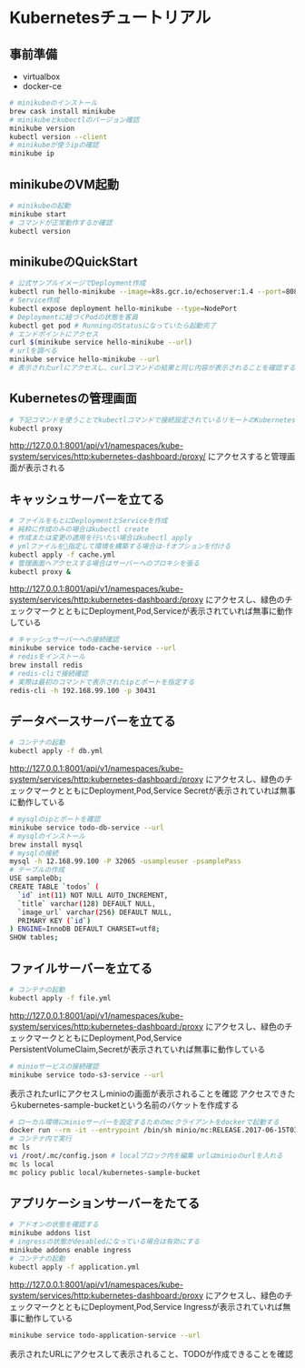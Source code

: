# Kubernetesチュートリアル

## 事前準備

- virtualbox
- docker-ce

```bash
# minikubeのインストール
brew cask install minikube
# minikubeとkubectlのバージョン確認
minikube version
kubectl version --client
# minikubeが使うipの確認
minikube ip
```

## minikubeのVM起動

```bash
# minikubeの起動
minikube start
# コマンドが正常動作するか確認
kubectl version
```

## minikubeのQuickStart

```bash
# 公式サンプルイメージでDeployment作成
kubectl run hello-minikube --image=k8s.gcr.io/echoserver:1.4 --port=8080
# Service作成
kubectl expose deployment hello-minikube --type=NodePort
# Deploymentに紐づくPodの状態を客員
kubectl get pod # RunningのStatusになっていたら起動完了
# エンドポイントにアクセス
curl $(minikube service hello-minikube --url)
# urlを調べる
minikube service hello-minikube --url
# 表示されたurlにアクセスし、curlコマンドの結果と同じ内容が表示されることを確認する
```

## Kubernetesの管理画面

```bash
# 下記コマンドを使うことでkubectlコマンドで接続設定されているリモートのKubernetesとローカルのポートをプロキシ接続したサービスを起動できる
kubectl proxy
```

http://127.0.0.1:8001/api/v1/namespaces/kube-system/services/http:kubernetes-dashboard:/proxy/
にアクセスすると管理画面が表示される

## キャッシュサーバーを立てる

```bash
# ファイルをもとにDeploymentとServiceを作成
# 純粋に作成のみの場合はkubectl create
# 作成または変更の適用を行いたい場合はkubectl apply
# ymlファイルを指定して環境を構築する場合は-fオプションを付ける
kubectl apply -f cache.yml
# 管理画面へアクセスする場合はサーバーへのプロキシを張る
kubectl proxy &
```

http://127.0.0.1:8001/api/v1/namespaces/kube-system/services/http:kubernetes-dashboard:/proxy
にアクセスし、緑色のチェックマークとともにDeployment,Pod,Serviceが表示されていれば無事に動作している

```bash
# キャッシュサーバーへの接続確認
minikube service todo-cache-service --url
# redisをインストール
brew install redis
# redis-cliで接続確認
# 実際は最初のコマンドで表示されたipとポートを指定する
redis-cli -h 192.168.99.100 -p 30431
```

## データベースサーバーを立てる

```bash
# コンテナの起動
kubectl apply -f db.yml
```

http://127.0.0.1:8001/api/v1/namespaces/kube-system/services/http:kubernetes-dashboard:/proxy
にアクセスし、緑色のチェックマークとともにDeployment,Pod,Service Secretが表示されていれば無事に動作している

```bash
# mysqlのipとポートを確認
minikube service todo-db-service --url
# mysqlのインストール
brew install mysql
# mysqlの接続
mysql -h 12.168.99.100 -P 32065 -usampleuser -psamplePass
# テーブルの作成
USE sampleDb;
CREATE TABLE `todos` (
  `id` int(11) NOT NULL AUTO_INCREMENT,
  `title` varchar(128) DEFAULT NULL,
  `image_url` varchar(256) DEFAULT NULL,
  PRIMARY KEY (`id`)
) ENGINE=InnoDB DEFAULT CHARSET=utf8;
SHOW tables;
```

## ファイルサーバーを立てる

```bash
# コンテナの起動
kubectl apply -f file.yml
```

http://127.0.0.1:8001/api/v1/namespaces/kube-system/services/http:kubernetes-dashboard:/proxy
にアクセスし、緑色のチェックマークとともにDeployment,Pod,Service PersistentVolumeClaim,Secretが表示されていれば無事に動作している

```bash
# minioサービスの接続確認
minikube service todo-s3-service --url
```

表示されたurlにアクセスしminioの画面が表示されることを確認
アクセスできたらkubernetes-sample-bucketという名前のバケットを作成する

```bash
# ローカル環境にminioサーバーを設定するためのmcクライアントをdockerで起動する
docker run --rm -it --entrypoint /bin/sh minio/mc:RELEASE.2017-06-15T03-38-43Z
# コンテナ内で実行
mc ls
vi /root/.mc/config.json # localブロック内を編集 urlはminioのurlを入れる
mc ls local
mc policy public local/kubernetes-sample-bucket
```

## アプリケーションサーバーをたてる

```bash
# アドオンの状態を確認する
minikube addons list
# ingressの状態がdesabledになっている場合は有効にする
minikube addons enable ingress
# コンテナの起動
kubectl apply -f application.yml
```

http://127.0.0.1:8001/api/v1/namespaces/kube-system/services/http:kubernetes-dashboard:/proxy
にアクセスし、緑色のチェックマークとともにDeployment,Pod,Service Ingressが表示されていれば無事に動作している

```bash
minikube service todo-application-service --url
```

表示されたURLにアクセスして表示されること、TODOが作成できることを確認